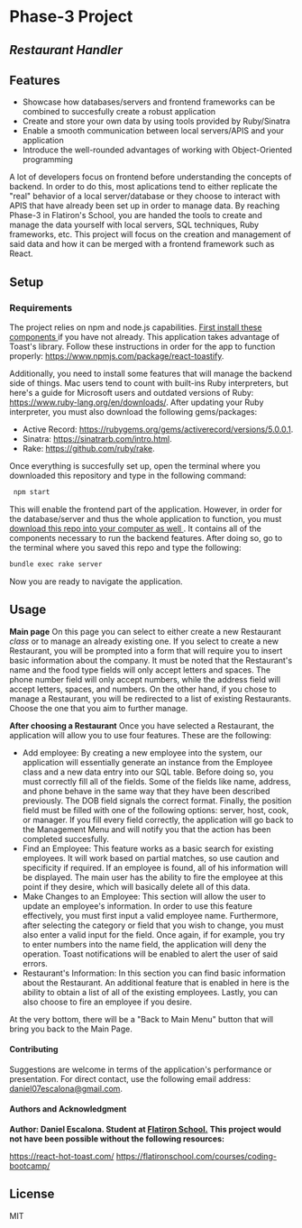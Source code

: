 # Phase-3 Project
## _Restaurant Handler_

## Features

- Showcase how databases/servers and frontend frameworks can be combined to succesfully create a robust application
- Create and store your own data by using tools provided by Ruby/Sinatra
- Enable a smooth communication between local servers/APIS and your application
- Introduce the well-rounded advantages of working with Object-Oriented programming

A lot of developers focus on frontend before understanding the concepts of backend. In order to do this, most aplications tend to either replicate the "real" behavior of a local server/database or they choose to interact with APIS that have already been set up in order to manage data. By reaching Phase-3 in Flatiron's School, you are handed the tools to create and manage the data yourself with local servers, SQL techniques, Ruby frameworks, etc. This project will focus on the creation and management of said data and how it can be merged with a frontend framework such as React.

## Setup

### Requirements

The project relies on npm and node.js capabilities. [ First install these components ](https://docs.npmjs.com/downloading-and-installing-node-js-and-npm) if you have not already. This application takes advantage of Toast's library. Follow these instructions in order for the app to function properly: https://www.npmjs.com/package/react-toastify.

Additionally, you need to install some features that will manage the backend side of things. Mac users tend to count with built-ins Ruby interpreters, but here's a guide for Microsoft users and outdated versions of Ruby: https://www.ruby-lang.org/en/downloads/. After updating your Ruby interpreter, you must also download the following gems/packages:

- Active Record: https://rubygems.org/gems/activerecord/versions/5.0.0.1.
- Sinatra: https://sinatrarb.com/intro.html.
- Rake: https://github.com/ruby/rake.

Once everything is succesfully set up, open the terminal where you downloaded this repository and type in the following command:

```sh
 npm start
```
This will enable the frontend part of the application. However, in order for the database/server and thus the whole application to function, you must [download this repo into your computer as well  ](https://github.com/fakedann/phase-3-sinatra-react-project). It contains all of the components necessary to run the backend features. After doing so, go to the terminal where you saved this repo and type the following:
```sh
bundle exec rake server
```

Now you are ready to navigate the application.

## Usage

**Main page**
On this page you can select to either create a new Restaurant *class* or to manage an already existing one. If you select to create a new Restaurant, you will be prompted into a form that will require you to insert basic information about the company. It must be noted that the Restaurant's name and the food type fields will only accept letters and spaces. The phone number field will only accept numbers, while the address field will accept letters, spaces, and numbers. On the other hand, if you chose to manage a Restaurant, you will be redirected to a list of existing Restaurants. Choose the one that you aim to further manage.

**After choosing a Restaurant**
Once you have selected a Restaurant, the application will allow you to use four features. These are the following:
- Add employee: By creating a new employee into the system, our application will essentially generate an instance from the Employee class and a new data entry into our SQL table. Before doing so, you must correctly fill all of the fields. Some of the fields like name, address, and phone behave in the same way that they have been described previously. The DOB field signals the correct format. Finally, the position field must be filled with one of the following options: server, host, cook, or manager. If you fill every field correctly, the application will go back to the Management Menu and will notify you that the action has been completed succesfully.
- Find an Employee: This feature works as a basic search for existing employees. It will work based on partial matches, so use caution and specificity if required. If an employee is found, all of his information will be displayed. The main user has the ability to fire the employee at this point if they desire, which will basically delete all of this data.
- Make Changes to an Employee: This section will allow the user to update an employee's information. In order to use this feature effectively, you must first input a valid employee name. Furthermore, after selecting the category or field that you wish to change, you must also enter a valid input for the field. Once again, if for example, you try to enter numbers into the name field, the application will deny the operation. Toast notifications will be enabled to alert the user of said errors.
- Restaurant's Information: In this section you can find basic information about the Restaurant. An additional feature that is enabled in here is the ability to obtain a list of all of the existing employees. Lastly, you can also choose to fire an employee if you desire.

At the very bottom, there will be a "Back to Main Menu" button that will bring you back to the Main Page.

#### Contributing
Suggestions are welcome in terms of the application's performance or presentation. For direct contact, use the following email address: daniel07escalona@gmail.com. 

#### Authors and Acknowledgment
**Author: Daniel Escalona. Student at [Flatiron School.](https://flatironschool.com/welcome-to-flatiron-school/?utm_source=Google&utm_medium=ppc&utm_campaign=12728169833&utm_content=127574232664&utm_term=flatiron&uqaid=513799628630&CjwKCAiA4KaRBhBdEiwAZi1zzgCEBEdI6285I6gmLUyI5Pw_8YNLXh1P1oRIGf8t0fXozErvGMW5FRoCG1MQAvD_BwE&gclid=CjwKCAiA4KaRBhBdEiwAZi1zzgCEBEdI6285I6gmLUyI5Pw_8YNLXh1P1oRIGf8t0fXozErvGMW5FRoCG1MQAvD_BwE)**
**This project would not have been possible without the following resources:**

https://react-hot-toast.com/
https://flatironschool.com/courses/coding-bootcamp/

## License

MIT